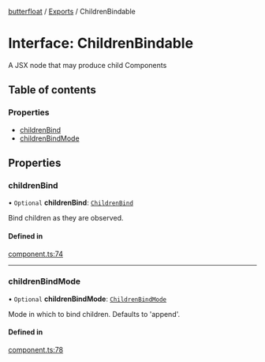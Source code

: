 [butterfloat](../README.md) / [Exports](../modules.md) / ChildrenBindable

# Interface: ChildrenBindable

A JSX node that may produce child Components

## Table of contents

### Properties

- [childrenBind](ChildrenBindable.md#childrenbind)
- [childrenBindMode](ChildrenBindable.md#childrenbindmode)

## Properties

### childrenBind

• `Optional` **childrenBind**: [`ChildrenBind`](../modules.md#childrenbind)

Bind children as they are observed.

#### Defined in

[component.ts:74](https://github.com/WorldMaker/butterfloat/blob/981cdb4/component.ts#L74)

___

### childrenBindMode

• `Optional` **childrenBindMode**: [`ChildrenBindMode`](../modules.md#childrenbindmode)

Mode in which to bind children. Defaults to 'append'.

#### Defined in

[component.ts:78](https://github.com/WorldMaker/butterfloat/blob/981cdb4/component.ts#L78)
